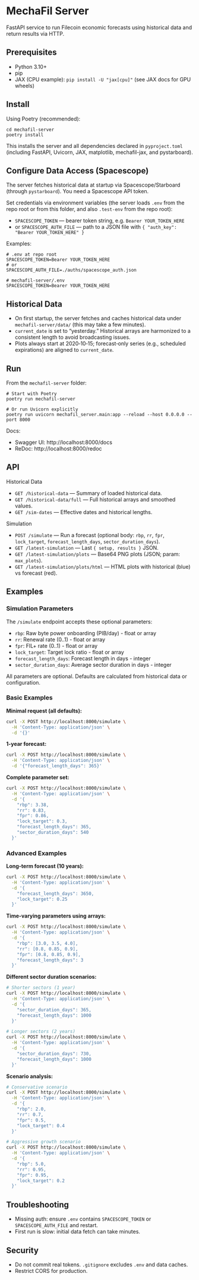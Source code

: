 # MechaFil Server

FastAPI service to run Filecoin economic forecasts using historical data and return results via HTTP.


## Prerequisites

- Python 3.10+
- pip
- JAX (CPU example): `pip install -U "jax[cpu]"` (see JAX docs for GPU wheels)


## Install

Using Poetry (recommended):

```
cd mechafil-server
poetry install
```

This installs the server and all dependencies declared in `pyproject.toml` (including FastAPI, Uvicorn, JAX, matplotlib, mechafil-jax, and pystarboard).


## Configure Data Access (Spacescope)

The server fetches historical data at startup via Spacescope/Starboard (through `pystarboard`). You need a Spacescope API token.

Set credentials via environment variables (the server loads `.env` from the repo root or from this folder, and also `.test-env` from the repo root):

- `SPACESCOPE_TOKEN` — bearer token string, e.g. `Bearer YOUR_TOKEN_HERE`
- or `SPACESCOPE_AUTH_FILE` — path to a JSON file with `{ "auth_key": "Bearer YOUR_TOKEN_HERE" }`

Examples:

```
# .env at repo root
SPACESCOPE_TOKEN=Bearer YOUR_TOKEN_HERE
# or
SPACESCOPE_AUTH_FILE=./auths/spacescope_auth.json

# mechafil-server/.env
SPACESCOPE_TOKEN=Bearer YOUR_TOKEN_HERE
```


## Historical Data

- On first startup, the server fetches and caches historical data under `mechafil-server/data/` (this may take a few minutes).
- `current_date` is set to “yesterday.” Historical arrays are harmonized to a consistent length to avoid broadcasting issues.
- Plots always start at 2020‑10‑15; forecast‑only series (e.g., scheduled expirations) are aligned to `current_date`.


## Run

From the `mechafil-server` folder:

```
# Start with Poetry
poetry run mechafil-server

# Or run Uvicorn explicitly
poetry run uvicorn mechafil_server.main:app --reload --host 0.0.0.0 --port 8000
```

Docs:
- Swagger UI: http://localhost:8000/docs
- ReDoc: http://localhost:8000/redoc


## API

Historical Data
- `GET /historical-data` — Summary of loaded historical data.
- `GET /historical-data/full` — Full historical arrays and smoothed values.
- `GET /sim-dates` — Effective dates and historical lengths.

Simulation
- `POST /simulate` — Run a forecast (optional body: `rbp`, `rr`, `fpr`, `lock_target`, `forecast_length_days`, `sector_duration_days`).
- `GET /latest-simulation` — Last `{ setup, results }` JSON.
- `GET /latest-simulation/plots` — Base64 PNG plots (JSON; param: `max_plots`).
- `GET /latest-simulation/plots/html` — HTML plots with historical (blue) vs forecast (red).


## Examples

### Simulation Parameters

The `/simulate` endpoint accepts these optional parameters:
- `rbp`: Raw byte power onboarding (PIB/day) - float or array
- `rr`: Renewal rate (0..1) - float or array  
- `fpr`: FIL+ rate (0..1) - float or array
- `lock_target`: Target lock ratio - float or array
- `forecast_length_days`: Forecast length in days - integer
- `sector_duration_days`: Average sector duration in days - integer

All parameters are optional. Defaults are calculated from historical data or configuration.

### Basic Examples

**Minimal request (all defaults):**
```bash
curl -X POST http://localhost:8000/simulate \
  -H 'Content-Type: application/json' \
  -d '{}'
```

**1-year forecast:**
```bash
curl -X POST http://localhost:8000/simulate \
  -H 'Content-Type: application/json' \
  -d '{"forecast_length_days": 365}'
```

**Complete parameter set:**
```bash
curl -X POST http://localhost:8000/simulate \
  -H 'Content-Type: application/json' \
  -d '{
    "rbp": 3.38,
    "rr": 0.83,
    "fpr": 0.86,
    "lock_target": 0.3,
    "forecast_length_days": 365,
    "sector_duration_days": 540
  }'
```

### Advanced Examples

**Long-term forecast (10 years):**
```bash
curl -X POST http://localhost:8000/simulate \
  -H 'Content-Type: application/json' \
  -d '{
    "forecast_length_days": 3650,
    "lock_target": 0.25
  }'
```

**Time-varying parameters using arrays:**
```bash
curl -X POST http://localhost:8000/simulate \
  -H 'Content-Type: application/json' \
  -d '{
    "rbp": [3.0, 3.5, 4.0],
    "rr": [0.8, 0.85, 0.9],
    "fpr": [0.8, 0.85, 0.9],
    "forecast_length_days": 3
  }'
```

**Different sector duration scenarios:**
```bash
# Shorter sectors (1 year)
curl -X POST http://localhost:8000/simulate \
  -H 'Content-Type: application/json' \
  -d '{
    "sector_duration_days": 365,
    "forecast_length_days": 1000
  }'

# Longer sectors (2 years)
curl -X POST http://localhost:8000/simulate \
  -H 'Content-Type: application/json' \
  -d '{
    "sector_duration_days": 730,
    "forecast_length_days": 1000
  }'
```

**Scenario analysis:**
```bash
# Conservative scenario
curl -X POST http://localhost:8000/simulate \
  -H 'Content-Type: application/json' \
  -d '{
    "rbp": 2.0,
    "rr": 0.7,
    "fpr": 0.5,
    "lock_target": 0.4
  }'

# Aggressive growth scenario  
curl -X POST http://localhost:8000/simulate \
  -H 'Content-Type: application/json' \
  -d '{
    "rbp": 5.0,
    "rr": 0.95,
    "fpr": 0.95,
    "lock_target": 0.2
  }'
```


## Troubleshooting

- Missing auth: ensure `.env` contains `SPACESCOPE_TOKEN` or `SPACESCOPE_AUTH_FILE` and restart.
- First run is slow: initial data fetch can take minutes.

## Security

- Do not commit real tokens. `.gitignore` excludes `.env` and data caches.
- Restrict CORS for production.
